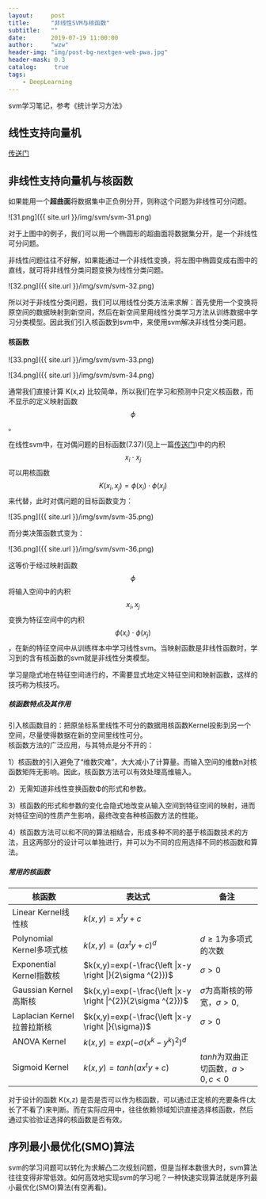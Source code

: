 ```yaml
---
layout:     post
title:      "非线性SVM与核函数"
subtitle:   ""
date:       2019-07-19 11:00:00
author:     "wzw"
header-img: "img/post-bg-nextgen-web-pwa.jpg"
header-mask: 0.3
catalog:     true
tags:
    - DeepLearning
---
```

<script type="text/javascript" async src="https://cdn.mathjax.org/mathjax/latest/MathJax.js?config=TeX-MML-AM_CHTML"> </script>

svm学习笔记，参考《统计学习方法》

## 线性支持向量机

[传送门][线性svm]

## 非线性支持向量机与核函数

如果能用一个**超曲面**将数据集中正负例分开，则称这个问题为非线性可分问题。

![31.png]({{ site.url }}/img/svm/svm-31.png)

对于上图中的例子，我们可以用一个椭圆形的超曲面将数据集分开，是一个非线性可分问题。

非线性问题往往不好解，如果能通过一个非线性变换，将左图中椭圆变成右图中的直线，就可将非线性分类问题变换为线性分类问题。

![32.png]({{ site.url }}/img/svm/svm-32.png)

所以对于非线性分类问题，我们可以用线性分类方法来求解：首先使用一个变换将原空间的数据映射到新空间，然后在新空间里用线性分类学习方法从训练数据中学习分类模型。因此我们引入核函数到svm中，来使用svm解决非线性分类问题。

#### 核函数

![33.png]({{ site.url }}/img/svm/svm-33.png)

![34.png]({{ site.url }}/img/svm/svm-34.png)

通常我们直接计算 K(x,z) 比较简单，所以我们在学习和预测中只定义核函数，而不显示的定义映射函数
$$
\phi
$$
。

在线性svm中，在对偶问题的目标函数(7.37)(见上一篇[传送门][线性svm])中的内积
$$
x_i\cdot x_j
$$
可以用核函数
$$
K(x_i,x_j)=\phi(x_i)\cdot\phi(x_j)
$$
来代替，此时对偶问题的目标函数变为：

![35.png]({{ site.url }}/img/svm/svm-35.png)

而分类决策函数式变为：

![36.png]({{ site.url }}/img/svm/svm-36.png)

这等价于经过映射函数
$$
\phi
$$
将输入空间中的内积
$$
x_i,x_j
$$
变换为特征空间中的内积
$$
\phi(x_i)\cdot\phi(x_j)
$$
，在新的特征空间中从训练样本中学习线性svm。当映射函数是非线性函数时，学习到的含有核函数的svm就是非线性分类模型。

学习是隐式地在特征空间进行的，不需要显式地定义特征空间和映射函数，这样的技巧称为核技巧。

##### 核函数特点及其作用

​	引入核函数目的：把原坐标系里线性不可分的数据用核函数Kernel投影到另一个空间，尽量使得数据在新的空间里线性可分。  
​	核函数方法的广泛应用，与其特点是分不开的：  

1）核函数的引入避免了“维数灾难”，大大减小了计算量。而输入空间的维数n对核函数矩阵无影响。因此，核函数方法可以有效处理高维输入。

2）无需知道非线性变换函数Φ的形式和参数。

3）核函数的形式和参数的变化会隐式地改变从输入空间到特征空间的映射，进而对特征空间的性质产生影响，最终改变各种核函数方法的性能。

4）核函数方法可以和不同的算法相结合，形成多种不同的基于核函数技术的方法，且这两部分的设计可以单独进行，并可以为不同的应用选择不同的核函数和算法。

##### 常用的核函数

| 核函数                     | 表达式                                                       | 备注                                |
| -------------------------- | ------------------------------------------------------------ | ----------------------------------- |
| Linear Kernel线性核        | $k(x,y)=x^{t}y+c$                                            |                                     |
| Polynomial Kernel多项式核  | $k(x,y)=(ax^{t}y+c)^{d}$                                     | $d\geqslant1$为多项式的次数         |
| Exponential Kernel指数核   | $k(x,y)=exp(-\frac{\left \|x-y \right \|}{2\sigma ^{2}})$    | $\sigma>0$                          |
| Gaussian Kernel高斯核      | $k(x,y)=exp(-\frac{\left \|x-y \right \|^{2}}{2\sigma ^{2}})$ | $\sigma$为高斯核的带宽，$\sigma>0$, |
| Laplacian Kernel拉普拉斯核 | $k(x,y)=exp(-\frac{\left \|x-y \right \|}{\sigma})$          | $\sigma>0$                          |
| ANOVA Kernel               | $k(x,y)=exp(-\sigma(x^{k}-y^{k})^{2})^{d}$                   |                                     |
| Sigmoid Kernel             | $k(x,y)=tanh(ax^{t}y+c)$                                     | $tanh$为双曲正切函数，$a>0,c<0$     |

对于设计的函数 K(x,z) 是否是否可以作为核函数，可以通过正定核的充要条件(太长了不看了)来判断。而在实际应用中，往往依赖领域知识直接选择核函数，然后通过实验验证选择的核函数是否有效。

## 序列最小最优化(SMO)算法

svm的学习问题可以转化为求解凸二次规划问题，但是当样本数很大时，svm算法往往变得非常低效。如何高效地实现svm的学习呢？一种快速实现算法就是序列最小最优化(SMO)算法(有空再看)。

[线性svm]: https://wzwhit.github.io/2019/07/18/SVM1/


